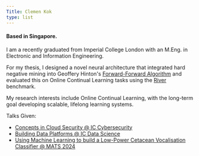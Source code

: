 ```yaml
---
Title: Clemen Kok
type: list
---
```


#### Based in Singapore.

I am a recently graduated from Imperial College London with an M.Eng. in Electronic and Information Engineering.  

For my thesis, I designed a novel neural architecture that integrated hard negative mining into Geoffery Hinton's [Forward-Forward Algorithm](https://arxiv.org/abs/2212.13345) and evaluated this on Online Continual Learning tasks using the [River](https://riverml.xyz/latest/) benchmark.    

My research interests include Online Continual Learning, with the long-term goal developing scalable, lifelong learning systems.

Talks Given:  

- [Concepts in Cloud Security @ IC Cybersecurity](https://www.youtube.com/watch?v=Mer43702Yyo&t=656s)
- [Building Data Platforms @ IC Data Science](https://www.youtube.com/watch?v=31Cc80D8oTQ&t=6s)
- [Using Machine Learning to build a Low-Power Cetacean Vocalisation Classifier @ MATS 2024](https://www.linkedin.com/posts/clemenkok_machinelearning-edgeprocessing-marineautonomy-activity-7260616869781381121-7J6W?utm_source=share&utm_medium=member_desktop)





